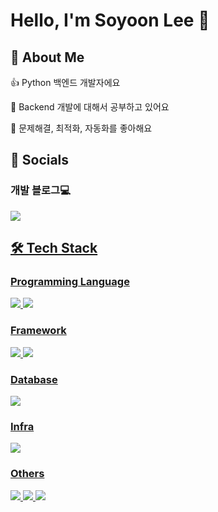# Hello, I'm Soyoon Lee 👋
## 💫 About Me
👍 Python 백엔드 개발자에요

🌱 Backend 개발에 대해서 공부하고 있어요

👯 문제해결, 최적화, 자동화를 좋아해요

## 💌 Socials
### 개발 블로그💻
<a href="https://yoon001.tistory.com/"><img src="https://img.shields.io/badge/Tistory-FF4785?style=for-the-badge&logo=Tistory&logoColor=white"> 

## 🛠 Tech Stack
### Programming Language
<img src="https://img.shields.io/badge/Python-3776AB?style=for-the-badge&logo=Python&logoColor=white"> <img src="https://img.shields.io/badge/javascript-F7DF1E?style=for-the-badge&logo=javascript&logoColor=black">

### Framework
<img src="https://img.shields.io/badge/flask-000000?style=for-the-badge&logo=flask&logoColor=white"> <img src="https://img.shields.io/badge/vue.js-4FC08D?style=for-the-badge&logo=vue.js&logoColor=white">
 
### Database
<img src="https://img.shields.io/badge/mysql-4479A1?style=for-the-badge&logo=mysql&logoColor=white">

### Infra
<img src="https://img.shields.io/badge/NGINX-009639?style=for-the-badge&logo=NGINX&logoColor=white">

### Others
<img src="https://img.shields.io/badge/github-181717?style=for-the-badge&logo=github&logoColor=white"> <img src="https://img.shields.io/badge/linux-FCC624?style=for-the-badge&logo=linux&logoColor=black"> <img src="https://img.shields.io/badge/AmazonAWS-232F3E?style=for-the-badge&logo=amazonaws&logoColor=white">



<!--
<img src="https://github-readme-stats.vercel.app/api/top-langs/?username=YOON-bit&layout=compact"><br><br>
-->

<!--
**YOON-bit/YOON-bit** is a ✨ _special_ ✨ repository because its `README.md` (this file) appears on your GitHub profile.

Here are some ideas to get you started:

- 🔭 I’m currently working on ...
- 🌱 I’m currently learning ...
- 👯 I’m looking to collaborate on ...
- 🤔 I’m looking for help with ...
- 💬 Ask me about ...
- 📫 How to reach me: ...
- 😄 Pronouns: ...
- ⚡ Fun fact: ...
😀😁😂🤣😃😄😅😆😉😊😋😎😍😘🥰😗😙😚☺🙂🤗🤩🤔🤨😐😑😶🙄😏😣😥😮🤐😯😪😫😴😌😛😜😝🤤😒😓😔😕🙃🤑😲☹🙁😖😞😟😤😢😭😦😧😨😩🤯😬😰😱🥵🥶😳🤪😵😡😠🤬😷🤒🤕🤢🤮🤧😇🤠🥳🥴🥺🤥🤫🤭🧐🤓😈👿🤡👹👺💀☠👻👽👾🤖💩😺😸😹😻😼😽🙀😿😾🙈🙉🙊👶🧒👦👧🧑👱👨👱‍♂🧔👩👱‍♀🧓👴👵👨‍⚕👩‍⚕👨‍🎓👩‍🎓👨‍🏫👩‍🏫👨‍⚖👩‍⚖👨‍🌾👩‍🌾👨‍🍳👩‍🍳👨‍🔧👩‍🔧👨‍🏭👩‍🏭👨‍💼👩‍💼👨‍🔬👩‍🔬👨‍💻👩‍💻👨‍🎤👩‍🎤👨‍🎨👩‍🎨👨‍✈👩‍✈👨‍🚀👩‍🚀👨‍🚒👩‍🚒👮👮‍♂👮‍♀🕵🕵‍♂🕵‍♀💂💂‍♂💂‍♀👷👷‍♂👷‍♀🤴👸👳👳‍♂👳‍♀👲🧕🤵👰🤰🤱👼🎅🤶🦸🦸‍♀🦸‍♂🦹🦹‍♀🦹‍♂🧙🧙‍♀🧙‍♂🧚🧚‍♀🧚‍♂🧛🧛‍♀🧛‍♂🧜🧜‍♀🧜‍♂🧝🧝‍♀🧝‍♂🧞🧞‍♀🧞‍♂🧟🧟‍♀🧟‍♂🙍🙍‍♂🙍‍♀🙎🙎‍♂🙎‍♀🙅🙅‍♂🙅‍♀🙆🙆‍♂🙆‍♀💁💁‍♂💁‍♀🙋🙋‍♂🙋‍♀🙇🙇‍♂🙇‍♀🤦🤦‍♂🤦‍♀🤷🤷‍♂🤷‍♀💆💆‍♂💆‍♀

💇💇‍♂💇‍♀🚶🚶‍♂🚶‍♀🏃🏃‍♂🏃‍♀💃🕺👯👯‍♂👯‍♀🧖🧖‍♀🧖‍♂🧗🧗‍♀🧗‍♂🧘🧘‍♀🧘‍♂🛀🛌🕴🗣👤👥🤺🏇⛷🏂🏌🏌‍♂🏌‍♀🏄🏄‍♂🏄‍♀🚣🚣‍♂🚣‍♀🏊🏊‍♂🏊‍♀⛹⛹‍♂⛹‍♀🏋🏋‍♂🏋‍♀🚴🚴‍♂🚴‍♀🚵🚵‍♂🚵‍♀🏎

🏍🤸🤸‍♂🤸‍♀🤼🤼‍♂🤼‍♀🤽🤽‍♂🤽‍♀🤾🤾‍♂🤾‍♀🤹🤹‍♂🤹‍♀👫👬👭💏💑👪🤳💪🦵🦶👈👉☝👆🖕👇✌🤞🖖🤘🤙🖐✋👌👍👎✊👊🤛🤜🤚👋🤟✍👏👐🙌🤲🙏🤝💅👂👃👣👀👁👁‍🗨🧠🦴🦷👅👄🦰🦱🦳🦲💋💘💝💖💗💓💞💕💌❣💔❤🧡💛💚💙💜🖤💟💤💢💣💥💦💨💫💬🗨🗯💭🕳👓🕶🥽🥼👔👕👖🧣🧤🧥🧦👗👘👙👚👛👜👝🛍🎒👞👟🥾🥿👠👡👢👑👒🎩🎓🧢⛑📿💄💍💎🐵🐒🦍🐶🐕🐩🐺🦊🦝🐱🐈🦁🐯🐅🐆🐴🐎🦄🦓🦌🐮🐂🐃🐄🐷🐖🐗🐽🐏🐑🐐🐪🐫🦙🦒🐘🦏🦛🐭🐁🐀🐹🐰🐇🐿🦔🦇🐻🐨🐼🦘🦡🐾🦃🐔🐓🐣🐤🐥🐦🐧🕊🦅🦆🦢🦉🦚🦜🐸🐊🐢🦎🐍🐲🐉🦕🦖🐳🐋🐬🐟🐠🐡🦈🐙🐚🦀🦞🦐🦑🐌🦋🐛🐜🐝🐞🦗🕷🕸🦂🦟🦠💐🌸💮🏵🌹🥀🌺🌻🌼🌷🌱🌲🌳🌴🌵🌾🌿☘🍀🍁🍂🍃🍇🍈🍉🍊🍋🍌🍍🥭🍎🍏🍐🍑🍒🍓🥝🍅🥥🥑🍆🥔🥕🌽🌶🥒🥬🥦🍄🥜🌰🍞🥐🥖🥨🥯🥞🧀

🍖🍗🥩🥓🍔🍟🍕🌭🥪🌮🌯🥙🥚🍳🥘🍲🥣🥗🍿🧂🥫🍱🍘🍙🍚🍛🍜🍝🍠🍢🍣🍤🍥🥮🍡🥟🥠🥡🍦🍧🍨🍩🍪🎂🍰🧁🥧🍫🍬🍭🍮🍯🍼🥛☕🍵🍶🍾🍷🍸🍹🍺🍻🥂🥃🥤🥢🍽🍴🥄🔪🏺🌍🌎🌏🌐🗺🗾🧭🏔⛰🌋🗻🏕🏖🏜🏝🏞🏟🏛🏗🧱🏘🏚🏠🏡🏢🏣🏤🏥🏦🏨🏩🏪🏫🏬🏭🏯🏰💒🗼🗽⛪🕌🕍⛩🕋⛲⛺🌁🌃🏙🌄🌅🌆🌇🌉♨🌌🎠🎡🎢💈🎪🚂🚃🚄🚅🚆🚇🚈🚉🚊🚝🚞🚋🚌🚍🚎🚐🚑🚒🚓🚔🚕🚖🚗🚘🚙🚚🚛🚜🚲🛴🛹🛵🚏🛣🛤🛢⛽🚨🚥🚦🛑🚧⚓⛵🛶🚤🛳⛴🛥🚢✈🛩🛫🛬💺🚁🚟🚠🚡🛰🚀🛸🛎🧳⌛⏳⌚⏰⏱⏲🕰🕛🕧🕐🕜🕑🕝🕒🕞🕓🕟🕔🕠🕕🕡🕖🕢🕗🕣🕘🕤🕙🕥🕚🕦🌑🌒🌓🌔🌕🌖🌗🌘🌙🌚🌛🌜🌡☀🌝🌞⭐🌟🌠☁⛅⛈🌤🌥🌦🌧🌨🌩🌪🌫🌬🌀🌈🌂☂☔⛱⚡❄☃⛄☄🔥💧🌊🎃🎄🎆🎇🧨✨🎈🎉🎊🎋🎍🎎🎏🎐🎑🧧🎀🎁🎗🎟🎫🎖🏆🏅🥇🥈🥉⚽⚾🥎🏀🏐🏈🏉🎾🥏🎳🏏🏑🏒🥍🏓🏸🥊🥋🥅⛳⛸🎣🎽🎿🛷🥌🎯🎱🔮🧿🎮🕹🎰🎲🧩🧸♠♥♦♣♟🃏🀄🎴🎭🖼🎨🧵🧶🔇🔈🔉🔊📢📣📯🔔🔕🎼🎵🎶🎙🎚🎛🎤🎧📻🎷🎸🎹🎺🎻🥁📱📲☎📞📟📠🔋🔌💻🖥🖨⌨🖱🖲💽💾💿📀🧮🎥🎞📽🎬📺📷📸📹📼🔍🔎🕯💡🔦🏮📔📕📖📗📘📙📚📓📒📃📜📄📰🗞📑🔖🏷💰💴💵💶💷💸💳🧾💹💱💲✉📧📨📩📤📥📦📫📪📬📭📮🗳✏✒🖋🖊🖌🖍📝💼📁📂🗂📅📆🗒🗓📇📈📉📊📋📌📍📎🖇📏📐✂🗃🗄🗑🔒🔓🔏🔐🔑🗝🔨⛏⚒🛠🗡⚔🔫🏹🛡🔧🔩⚙🗜⚖🔗⛓🧰🧲⚗🧪🧫🧬🔬🔭📡💉💊🚪🛏🛋🚽🚿🛁🧴🧷🧹🧺🧻🧼🧽🧯🛒🚬⚰⚱🗿🏧🚮🚰♿🚹🚺🚻🚼🚾🛂🛃🛄🛅⚠🚸⛔🚫🚳🚭🚯🚱🚷📵🔞☢☣⬆↗➡↘⬇↙⬅↖↕↔↩↪⤴⤵🔃🔄🔙🔚🔛🔜🔝🛐⚛🕉✡☸☯✝☦☪☮🕎🔯♈♉♊♋♌♍♎♏♐♑♒♓⛎🔀🔁🔂▶⏩⏭⏯◀⏪⏮🔼⏫🔽⏬⏸⏹⏺⏏🎦🔅🔆📶📳📴♀♂⚕♾♻⚜🔱📛🔰⭕✅☑✔✖❌❎➕➖➗➰➿〽✳✴❇‼⁉❓❔❕❗〰©®™💯🔠🔡🔢🔣🔤🅰🆎🅱🆑🆒🆓ℹ🆔Ⓜ🆕🆖🅾🆗🅿🆘🆙🆚🈁🈂🈷🈶🈯🉐🈹🈚🈲🉑🈸🈴🈳㊗㊙🈺🈵🔴🔵⚪⚫⬜⬛◼◻◽◾▫▪🔶🔷🔸🔹🔺🔻💠🔘🔲🔳🏁🚩🎌🏴🏳🏳‍🌈🏴‍☠
-->
